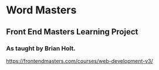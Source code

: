 # Word Masters
## Front End Masters Learning Project
### As taught by Brian Holt.

https://frontendmasters.com/courses/web-development-v3/